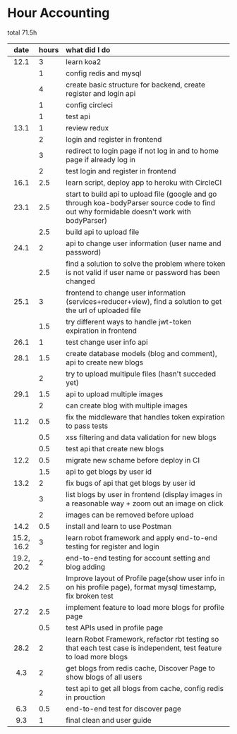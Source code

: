# Hour Accounting
total 71.5h

| date  | hours| what did I do  |
| :----:|:-----| :-----|
| 12.1  | 3    | learn koa2 |
|       | 1    | config redis and mysql |
|       | 4    | create basic structure for backend, create register and login api |
|       | 1    | config circleci |
|       | 1    | test api|
| 13.1  | 1    | review redux|
|       | 2  | login and register in frontend|
|       | 3  | redirect to login page if not log in and to home page if already log in|
|       | 2    | test login and register in frontend |
| 16.1  | 2.5  | learn script, deploy app to heroku with CircleCI| 
| 23.1  | 2.5  | start to build api to upload file (google and go through koa-bodyParser source code to find out why formidable doesn't work with bodyParser)|
|       | 2.5  | build api to upload file|
| 24.1  | 2    | api to change user information (user name and password)|
|       | 2.5  | find a solution to solve the problem where token is not valid if user name or password has been changed|
|25.1   | 3  | frontend to change user information (services+reducer+view), find a solution to get the url of uploaded file|
|       | 1.5 |try different ways to handle jwt-token expiration in frontend|
|26.1   | 1   | test change user info api|
|28.1   | 1.5 | create database models (blog and comment), api to create new blogs|
|       | 2   | try to upload multipule files (hasn't succeded yet)|
|29.1   | 1.5 | api to upload multiple images|
|       | 2   | can create blog with multiple images|
|11.2   | 0.5 | fix the middleware that handles token expiration to pass tests|
|       | 0.5 | xss filtering and data validation for new blogs|
|       | 0.5 | test api that create new blogs|
|12.2   | 0.5 | migrate new schame before deploy in CI|
|       | 1.5 | api to get blogs by user id|
|13.2   | 2   | fix bugs of api that get blogs by user id|
|       | 3   | list blogs by user in frontend (display images in a reasonable way + zoom out an image on click|
|       | 2   | images can be removed before upload|
| 14.2  | 0.5 | install and learn to use Postman|
| 15.2, 16.2  | 3   | learn robot framework and apply end-to-end testing for register and login|
| 19.2, 20.2  | 2   | end-to-end testing for account setting and blog adding|
| 24.2 | 2.5 | Improve layout of Profile page(show user info in on his profile page), format mysql timestamp, fix broken test|
|27.2| 2.5 | implement feature to load more blogs for profile page|
|    | 0.5 | test APIs used in profile page|
|28.2| 2   | learn Robot Framework, refactor rbt testing so that each test case is independent, test feature to load more blogs|
| 4.3| 2   | get blogs from redis cache, Discover Page to show blogs of all users|
|    | 2   | test api to get all blogs from cache, config redis in prouction|
| 6.3| 0.5 | end-to-end test for discover page|
| 9.3| 1   | final clean and user guide|
